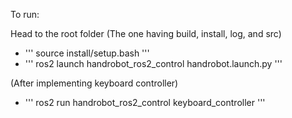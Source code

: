 To run:

Head to the root folder (The one having build, install, log, and src)
- ''' source install/setup.bash '''
- ''' ros2 launch handrobot_ros2_control handrobot.launch.py '''

(After implementing keyboard controller)
-  ''' ros2 run handrobot_ros2_control keyboard_controller '''
